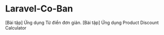 # Laravel-Co-Ban
[Bài tập] Ứng dụng Từ điển đơn giản. [Bài tập] Ứng dụng Product Discount Calculator
